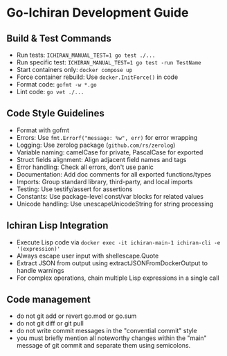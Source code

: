 # Go-Ichiran Development Guide

## Build & Test Commands
- Run tests: `ICHIRAN_MANUAL_TEST=1 go test ./...`
- Run specific test: `ICHIRAN_MANUAL_TEST=1 go test -run TestName`
- Start containers only: `docker compose up`
- Force container rebuild: Use `docker.InitForce()` in code
- Format code: `gofmt -w *.go`
- Lint code: `go vet ./...`

## Code Style Guidelines
- Format with gofmt
- Errors: Use `fmt.Errorf("message: %w", err)` for error wrapping
- Logging: Use zerolog package (`github.com/rs/zerolog`)
- Variable naming: camelCase for private, PascalCase for exported
- Struct fields alignment: Align adjacent field names and tags
- Error handling: Check all errors, don't use panic
- Documentation: Add doc comments for all exported functions/types
- Imports: Group standard library, third-party, and local imports
- Testing: Use testify/assert for assertions
- Constants: Use package-level const/var blocks for related values
- Unicode handling: Use unescapeUnicodeString for string processing

## Ichiran Lisp Integration
- Execute Lisp code via `docker exec -it ichiran-main-1 ichiran-cli -e '(expression)'`
- Always escape user input with shellescape.Quote
- Extract JSON from output using extractJSONFromDockerOutput to handle warnings
- For complex operations, chain multiple Lisp expressions in a single call


## Code management
- do not git add or revert go.mod or go.sum
- do not git diff or git pull
- do not write commit messages in the "convential commit" style
- you must briefly mention all noteworthy changes within the "main" message of git commit and separate them using semicolons.
